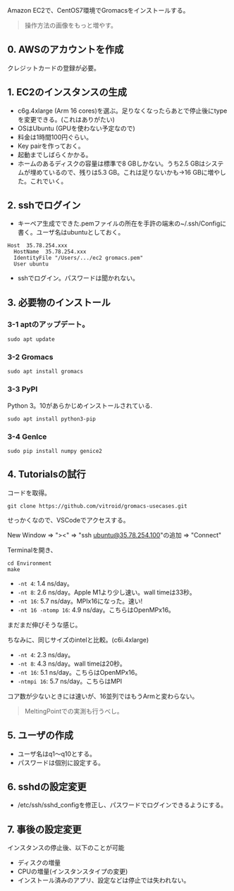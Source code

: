 Amazon EC2で、CentOS7環境でGromacsをインストールする。

> 操作方法の画像をもっと増やす。

## 0. AWSのアカウントを作成

クレジットカードの登録が必要。

## 1. EC2のインスタンスの生成

* c6g.4xlarge (Arm 16 cores)を選ぶ。足りなくなったらあとで停止後にtypeを変更できる。(これはありがたい)
* OSはUbuntu (GPUを使わない予定なので)
* 料金は1時間100円ぐらい。
* Key pairを作っておく。
* 起動までしばらくかかる。
* ホームのあるディスクの容量は標準で8 GBしかない。うち2.5 GBはシステムが埋めているので、残りは5.3 GB。これは足りないかも→16 GBに増やした。これでいく。

## 2. sshでログイン

* キーペア生成でできた.pemファイルの所在を手許の端末の~/.ssh/Configに書く。ユーザ名はubuntuとしておく。
```
Host  35.78.254.xxx
  HostName  35.78.254.xxx
  IdentityFile "/Users/.../ec2 gromacs.pem"
  User ubuntu
```
* sshでログイン。パスワードは聞かれない。

## 3. 必要物のインストール

### 3-1 aptのアップデート。
```
sudo apt update
```

### 3-2 Gromacs
```
sudo apt install gromacs
```

### 3-3 PyPI
Python 3。10があらかじめインストールされている.
```
sudo apt install python3-pip
```

### 3-4 GenIce
```
sudo pip install numpy genice2
```

## 4. Tutorialsの試行

コードを取得。
```
git clone https://github.com/vitroid/gromacs-usecases.git
```

せっかくなので、VSCodeでアクセスする。

New Window =>  "><" => "ssh ubuntu@35.78.254.100"の追加 => "Connect"

Terminalを開き、
```
cd Environment
make
```

* `-nt 4`: 1.4 ns/day。
* `-nt 8`: 2.6 ns/day。Apple M1より少し速い。wall timeは33秒。
* `-nt 16`: 5.7 ns/day。MPIx16になった。速い!
* `-nt 16 -ntomp 16`: 4.9 ns/day。こちらはOpenMPx16。

まだまだ伸びそうな感じ。

ちなみに、同じサイズのintelと比較。(c6i.4xlarge)

* `-nt 4`: 2.3 ns/day。
* `-nt 8`: 4.3 ns/day。wall timeは20秒。
* `-nt 16`: 5.1 ns/day。こちらはOpenMPx16。
* `-ntmpi 16`: 5.7 ns/day。こちらはMPI

コア数が少ないときには速いが、16並列ではもうArmと変わらない。

> MeltingPointでの実測も行うべし。

## 5. ユーザの作成

* ユーザ名はq1〜q10とする。
* パスワードは個別に設定する。

## 6. sshdの設定変更

* /etc/ssh/sshd_configを修正し、パスワードでログインできるようにする。

## 7. 事後の設定変更

インスタンスの停止後、以下のことが可能

* ディスクの増量
* CPUの増量(インスタンスタイプの変更)
* インストール済みのアプリ、設定などは停止では失われない。
